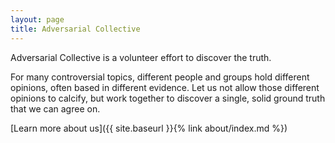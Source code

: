 ```yaml
---
layout: page
title: Adversarial Collective
---
```


Adversarial Collective is a volunteer effort to discover the truth.

For many controversial topics, different people and groups hold different opinions, often based in different evidence. Let us not allow those different opinions to calcify, but work together to discover a single, solid ground truth that we can agree on.

[Learn more about us]({{ site.baseurl }}{% link about/index.md %})



